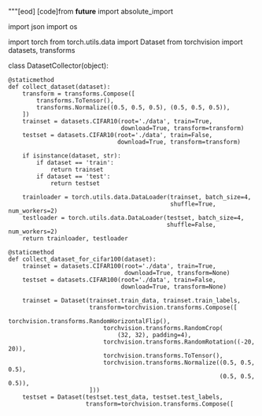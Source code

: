 
"""[eod] [code]from __future__ import absolute_import

import json
import os

import torch
from torch.utils.data import Dataset
from torchvision import datasets, transforms


class DatasetCollector(object):

    @staticmethod
    def collect_dataset(dataset):
        transform = transforms.Compose([
            transforms.ToTensor(),
            transforms.Normalize((0.5, 0.5, 0.5), (0.5, 0.5, 0.5)),
        ])
        trainset = datasets.CIFAR10(root='./data', train=True,
                                    download=True, transform=transform)
        testset = datasets.CIFAR10(root='./data', train=False,
                                   download=True, transform=transform)

        if isinstance(dataset, str):
            if dataset == 'train':
                return trainset
            if dataset == 'test':
                return testset

        trainloader = torch.utils.data.DataLoader(trainset, batch_size=4,
                                                  shuffle=True, num_workers=2)
        testloader = torch.utils.data.DataLoader(testset, batch_size=4,
                                                 shuffle=False, num_workers=2)
        return trainloader, testloader

    @staticmethod
    def collect_dataset_for_cifar100(dataset):
        trainset = datasets.CIFAR100(root='./data', train=True,
                                     download=True, transform=None)
        testset = datasets.CIFAR100(root='./data', train=False,
                                    download=True, transform=None)

        trainset = Dataset(trainset.train_data, trainset.train_labels,
                           transform=torchvision.transforms.Compose([
                               torchvision.transforms.RandomHorizontalFlip(),
                               torchvision.transforms.RandomCrop(
                                   (32, 32), padding=4),
                               torchvision.transforms.RandomRotation((-20, 20)),
                               torchvision.transforms.ToTensor(),
                               torchvision.transforms.Normalize((0.5, 0.5, 0.5),
                                                                (0.5, 0.5, 0.5)),
                           ]))
        testset = Dataset(testset.test_data, testset.test_labels,
                          transform=torchvision.transforms.Compose([
                